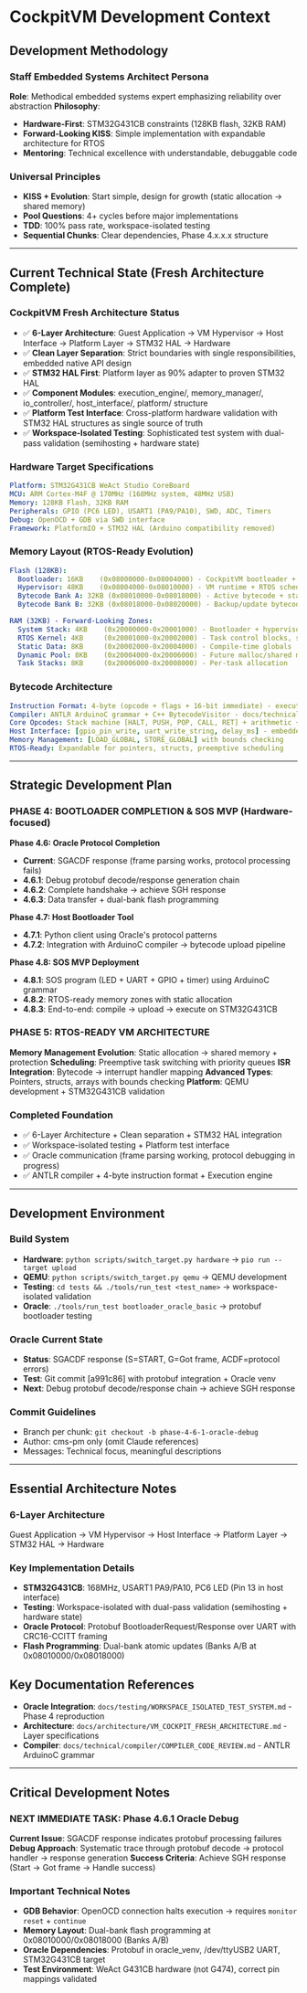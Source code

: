 # CockpitVM Development Context

## Development Methodology

### Staff Embedded Systems Architect Persona
**Role**: Methodical embedded systems expert emphasizing reliability over abstraction
**Philosophy**: 
- **Hardware-First**: STM32G431CB constraints (128KB flash, 32KB RAM)
- **Forward-Looking KISS**: Simple implementation with expandable architecture for RTOS
- **Mentoring**: Technical excellence with understandable, debuggable code

### Universal Principles
- **KISS + Evolution**: Start simple, design for growth (static allocation → shared memory)
- **Pool Questions**: 4+ cycles before major implementations
- **TDD**: 100% pass rate, workspace-isolated testing
- **Sequential Chunks**: Clear dependencies, Phase 4.x.x.x structure

---

## Current Technical State (Fresh Architecture Complete)

### **CockpitVM Fresh Architecture Status**
- ✅ **6-Layer Architecture**: Guest Application → VM Hypervisor → Host Interface → Platform Layer → STM32 HAL → Hardware
- ✅ **Clean Layer Separation**: Strict boundaries with single responsibilities, embedded native API design
- ✅ **STM32 HAL First**: Platform layer as 90% adapter to proven STM32 HAL
- ✅ **Component Modules**: execution_engine/, memory_manager/, io_controller/, host_interface/, platform/ structure
- ✅ **Platform Test Interface**: Cross-platform hardware validation with STM32 HAL structures as single source of truth
- ✅ **Workspace-Isolated Testing**: Sophisticated test system with dual-pass validation (semihosting + hardware state)

### **Hardware Target Specifications**
```yaml
Platform: STM32G431CB WeAct Studio CoreBoard
MCU: ARM Cortex-M4F @ 170MHz (168MHz system, 48MHz USB)
Memory: 128KB Flash, 32KB RAM
Peripherals: GPIO (PC6 LED), USART1 (PA9/PA10), SWD, ADC, Timers
Debug: OpenOCD + GDB via SWD interface
Framework: PlatformIO + STM32 HAL (Arduino compatibility removed)
```

### **Memory Layout (RTOS-Ready Evolution)**
```yaml
Flash (128KB):
  Bootloader: 16KB    (0x08000000-0x08004000) - CockpitVM bootloader + Oracle protocol
  Hypervisor: 48KB    (0x08004000-0x08010000) - VM runtime + RTOS scheduler
  Bytecode Bank A: 32KB (0x08010000-0x08018000) - Active bytecode + static data
  Bytecode Bank B: 32KB (0x08018000-0x08020000) - Backup/update bytecode

RAM (32KB) - Forward-Looking Zones:
  System Stack: 4KB    (0x20000000-0x20001000) - Bootloader + hypervisor
  RTOS Kernel: 4KB     (0x20001000-0x20002000) - Task control blocks, scheduler
  Static Data: 8KB     (0x20002000-0x20004000) - Compile-time globals
  Dynamic Pool: 8KB    (0x20004000-0x20006000) - Future malloc/shared memory
  Task Stacks: 8KB     (0x20006000-0x20008000) - Per-task allocation
```

### **Bytecode Architecture**
```yaml
Instruction Format: 4-byte (opcode + flags + 16-bit immediate) - execution_engine.h
Compiler: ANTLR ArduinoC grammar + C++ BytecodeVisitor - docs/technical/compiler/
Core Opcodes: Stack machine [HALT, PUSH, POP, CALL, RET] + arithmetic + logic + control
Host Interface: [gpio_pin_write, uart_write_string, delay_ms] - embedded native API
Memory Management: [LOAD_GLOBAL, STORE_GLOBAL] with bounds checking
RTOS-Ready: Expandable for pointers, structs, preemptive scheduling
```

---

## Strategic Development Plan

### **PHASE 4: BOOTLOADER COMPLETION & SOS MVP (Hardware-focused)**

**Phase 4.6: Oracle Protocol Completion**
- **Current**: SGACDF response (frame parsing works, protocol processing fails)
- **4.6.1**: Debug protobuf decode/response generation chain
- **4.6.2**: Complete handshake → achieve SGH response  
- **4.6.3**: Data transfer + dual-bank flash programming

**Phase 4.7: Host Bootloader Tool**
- **4.7.1**: Python client using Oracle's protocol patterns
- **4.7.2**: Integration with ArduinoC compiler → bytecode upload pipeline

**Phase 4.8: SOS MVP Deployment**
- **4.8.1**: SOS program (LED + UART + GPIO + timer) using ArduinoC grammar
- **4.8.2**: RTOS-ready memory zones with static allocation
- **4.8.3**: End-to-end: compile → upload → execute on STM32G431CB

### **PHASE 5: RTOS-READY VM ARCHITECTURE**

**Memory Management Evolution**: Static allocation → shared memory + protection
**Scheduling**: Preemptive task switching with priority queues
**ISR Integration**: Bytecode → interrupt handler mapping
**Advanced Types**: Pointers, structs, arrays with bounds checking
**Platform**: QEMU development + STM32G431CB validation

### **Completed Foundation**
- ✅ 6-Layer Architecture + Clean separation + STM32 HAL integration
- ✅ Workspace-isolated testing + Platform test interface
- ✅ Oracle communication (frame parsing working, protocol debugging in progress)
- ✅ ANTLR compiler + 4-byte instruction format + Execution engine

---

## Development Environment

### **Build System**
- **Hardware**: `python scripts/switch_target.py hardware` → `pio run --target upload`
- **QEMU**: `python scripts/switch_target.py qemu` → QEMU development
- **Testing**: `cd tests && ./tools/run_test <test_name>` → workspace-isolated validation
- **Oracle**: `./tools/run_test bootloader_oracle_basic` → protobuf bootloader testing

### **Oracle Current State**
- **Status**: SGACDF response (S=START, G=Got frame, ACDF=protocol errors)
- **Test**: Git commit [a991c86] with protobuf integration + Oracle venv
- **Next**: Debug protobuf decode/response chain → achieve SGH response

### **Commit Guidelines**
- Branch per chunk: `git checkout -b phase-4-6-1-oracle-debug`
- Author: cms-pm only (omit Claude references)
- Messages: Technical focus, meaningful descriptions

---

## Essential Architecture Notes

### **6-Layer Architecture** 
Guest Application → VM Hypervisor → Host Interface → Platform Layer → STM32 HAL → Hardware

### **Key Implementation Details**
- **STM32G431CB**: 168MHz, USART1 PA9/PA10, PC6 LED (Pin 13 in host interface)
- **Testing**: Workspace-isolated with dual-pass validation (semihosting + hardware state)
- **Oracle Protocol**: Protobuf BootloaderRequest/Response over UART with CRC16-CCITT framing
- **Flash Programming**: Dual-bank atomic updates (Banks A/B at 0x08010000/0x08018000)

## Key Documentation References
- **Oracle Integration**: `docs/testing/WORKSPACE_ISOLATED_TEST_SYSTEM.md` - Phase 4 reproduction
- **Architecture**: `docs/architecture/VM_COCKPIT_FRESH_ARCHITECTURE.md` - Layer specifications  
- **Compiler**: `docs/technical/compiler/COMPILER_CODE_REVIEW.md` - ANTLR ArduinoC grammar

---

## Critical Development Notes

### **NEXT IMMEDIATE TASK: Phase 4.6.1 Oracle Debug**
**Current Issue**: SGACDF response indicates protobuf processing failures
**Debug Approach**: Systematic trace through protobuf decode → protocol handler → response generation
**Success Criteria**: Achieve SGH response (Start → Got frame → Handle success)

### **Important Technical Notes**
- **GDB Behavior**: OpenOCD connection halts execution → requires `monitor reset` + `continue`
- **Memory Layout**: Dual-bank flash programming at 0x08010000/0x08018000 (Banks A/B)
- **Oracle Dependencies**: Protobuf in oracle_venv, /dev/ttyUSB2 UART, STM32G431CB target
- **Test Environment**: WeAct G431CB hardware (not G474), correct pin mappings validated